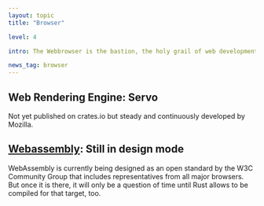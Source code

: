 ```yaml
---
layout: topic
title: "Browser"

level: 4

intro: The Webbrowser is the bastion, the holy grail of web development and one of the biggest projects in the Rust ecosystem focusses exactly on that. If Rust achieves to run a browser engine, be used to write server code while also being used as the frontend-development language _within the browser_, then it will truly be the language of the web like no other.

news_tag: browser
---
```


<h2>Web Rendering Engine: Servo</h2>

Not yet published on crates.io but steady and continuously developed by Mozilla.

<h2><a href="http://webassembly.github.io/">Webassembly</a>: Still in design mode</h2>

WebAssembly is currently being designed as an open standard by the W3C Community Group that includes representatives from all major browsers. But once it is there, it will only be a question of time until Rust allows to be compiled for that target, too.
